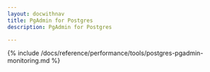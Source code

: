 ```yaml
---
layout: docwithnav
title: PgAdmin for Postgres
description: PgAdmin for Postgres

---
```


{% include /docs/reference/performance/tools/postgres-pgadmin-monitoring.md %}